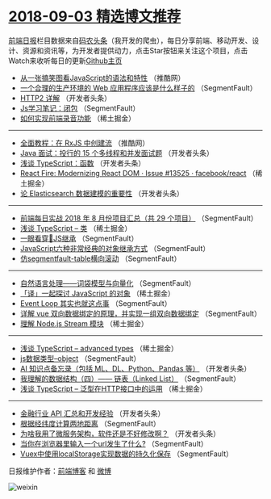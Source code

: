# [2018-09-03 精选博文推荐](http://hao.caibaojian.com/date/2018/09/03)

[前端日报](http://caibaojian.com/c/news)栏目数据来自[码农头条](http://hao.caibaojian.com/)（我开发的爬虫），每日分享前端、移动开发、设计、资源和资讯等，为开发者提供动力，点击Star按钮来关注这个项目，点击Watch来收听每日的更新[Github主页](https://github.com/kujian/frontendDaily)
* [从一张搞笑图看JavaScript的语法和特性](http://hao.caibaojian.com/85091.html) （推酷网）
* [一个合理的生产环境的 Web 应用程序应该是什么样子的](http://hao.caibaojian.com/85047.html) （SegmentFault）
* [HTTP2 详解](http://hao.caibaojian.com/85073.html) （开发者头条）
* [Js学习笔记：闭包](http://hao.caibaojian.com/85050.html) （SegmentFault）
* [如何实现前端录音功能](http://hao.caibaojian.com/85053.html) （稀土掘金）

***
* [全面教程：在 RxJS 中创建流](http://hao.caibaojian.com/85092.html) （推酷网）
* [Java 面试：投行的 15 个多线程和并发面试题](http://hao.caibaojian.com/85072.html) （开发者头条）
* [浅谈 TypeScript：函数](http://hao.caibaojian.com/85077.html) （开发者头条）
* [React Fire: Modernizing React DOM · Issue #13525 · facebook/react](http://hao.caibaojian.com/85057.html) （稀土掘金）
* [论 Elasticsearch 数据建模的重要性](http://hao.caibaojian.com/85078.html) （开发者头条）

***
* [前端每日实战 2018 年 8 月份项目汇总（共 29 个项目）](http://hao.caibaojian.com/85039.html) （SegmentFault）
* [浅谈 TypeScript &#8211; 类](http://hao.caibaojian.com/85059.html) （稀土掘金）
* [一眼看穿👀JS继承](http://hao.caibaojian.com/85036.html) （SegmentFault）
* [JavaScript六种非常经典的对象继承方式](http://hao.caibaojian.com/85037.html) （SegmentFault）
* [仿segmentfault-table横向滚动](http://hao.caibaojian.com/85040.html) （SegmentFault）

***
* [自然语言处理——词袋模型与向量化](http://hao.caibaojian.com/85049.html) （SegmentFault）
* [「译」一起探讨 JavaScript 的对象](http://hao.caibaojian.com/85061.html) （稀土掘金）
* [Event Loop 其实也就这点事](http://hao.caibaojian.com/85041.html) （SegmentFault）
* [详解 vue 双向数据绑定的原理，并实现一组双向数据绑定](http://hao.caibaojian.com/85042.html) （SegmentFault）
* [理解 Node.js Stream 模块](http://hao.caibaojian.com/85056.html) （稀土掘金）

***
* [浅谈 TypeScript &#8211; advanced types](http://hao.caibaojian.com/85054.html) （稀土掘金）
* [js数据类型&#8211;object](http://hao.caibaojian.com/85051.html) （SegmentFault）
* [AI 知识点备忘录（包括 ML、DL、Python、Pandas 等）](http://hao.caibaojian.com/85074.html) （开发者头条）
* [我理解的数据结构（四）—— 链表（Linked List）](http://hao.caibaojian.com/85043.html) （SegmentFault）
* [浅谈 TypeScript &#8211; 泛型在HTTP接口中的运用](http://hao.caibaojian.com/85052.html) （稀土掘金）

***
* [金融行业 API 汇总和开发经验](http://hao.caibaojian.com/85075.html) （开发者头条）
* [根据经纬度计算两地距离](http://hao.caibaojian.com/85044.html) （SegmentFault）
* [为啥我用了微服务架构，软件还是不好修改啊？](http://hao.caibaojian.com/85076.html) （开发者头条）
* [当你在浏览器里输入一个url发生了什么?](http://hao.caibaojian.com/85045.html) （SegmentFault）
* [Vuex中使用localStorage实现数据的持久化保存](http://hao.caibaojian.com/85038.html) （SegmentFault）

日报维护作者：[前端博客](http://caibaojian.com/) 和 [微博](http://caibaojian.com/go/weibo)

![weixin](https://user-images.githubusercontent.com/3055447/38468989-651132ac-3b80-11e8-8e6b-15122322a9d7.png)